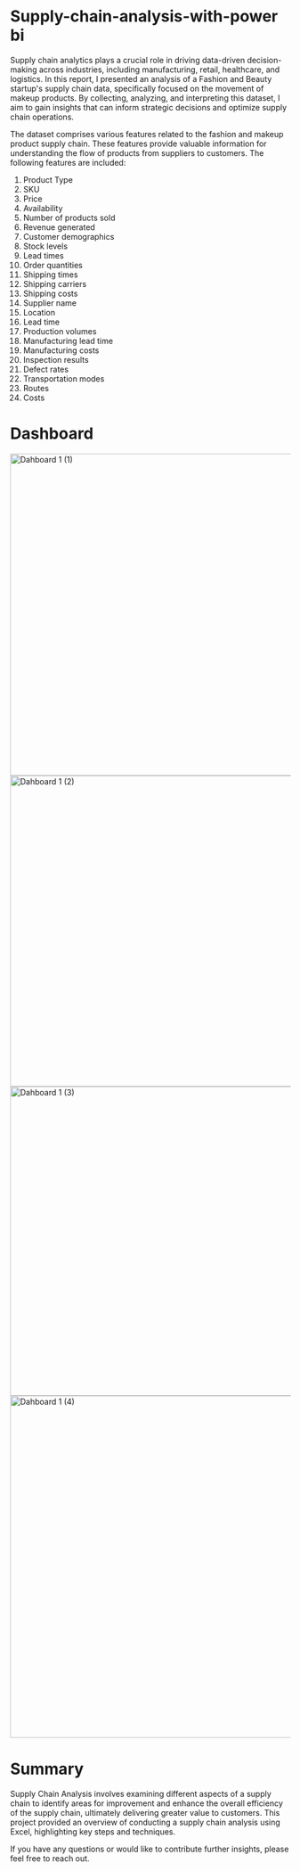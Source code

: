 # Supply-chain-analysis-with-power bi

Supply chain analytics plays a crucial role in driving data-driven decision-making across industries, including manufacturing, retail, healthcare, and logistics. In this report, I presented an analysis of a Fashion and Beauty startup's supply chain data, specifically focused on the movement of makeup products. By collecting, analyzing, and interpreting this dataset, I aim to gain insights that can inform strategic decisions and optimize supply chain operations.

The dataset comprises various features related to the fashion and makeup product supply chain. These features provide valuable information for understanding the flow of products from suppliers to customers. The following features are included:

1. Product Type
2. SKU
3. Price
4. Availability
5. Number of products sold
6. Revenue generated
7. Customer demographics
8. Stock levels
9. Lead times
10. Order quantities
11. Shipping times
12. Shipping carriers
13. Shipping costs
14. Supplier name
15. Location
16. Lead time
17. Production volumes
18. Manufacturing lead time
19. Manufacturing costs
20. Inspection results
21. Defect rates
22. Transportation modes
23. Routes
24. Costs

# Dashboard
<img width="859" height="578" alt="Dahboard 1 (1)" src="https://github.com/user-attachments/assets/d60630f0-fc4d-42ce-a40a-fdb0028d050e" />


<img width="858" height="558" alt="Dahboard 1 (2)" src="https://github.com/user-attachments/assets/19cd8827-a6d0-4b84-aa5f-a9b97c41881f" />


<img width="864" height="555" alt="Dahboard 1 (3)" src="https://github.com/user-attachments/assets/8fbdba46-c8d2-409b-b47f-ae55232a8922" />


<img width="861" height="614" alt="Dahboard 1 (4)" src="https://github.com/user-attachments/assets/40f4a65f-8501-4fb2-a3b8-a6f5996a2d4f" />




# Summary
Supply Chain Analysis involves examining different aspects of a supply chain to identify areas for improvement and enhance the overall efficiency of the supply chain, ultimately delivering greater value to customers. This project provided an overview of conducting a supply chain analysis using Excel, highlighting key steps and techniques. 

If you have any questions or would like to contribute further insights, please feel free to reach out.




